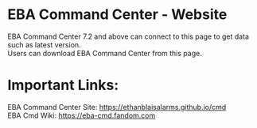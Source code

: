 # EBA Command Center - Website

EBA Command Center 7.2 and above can connect to this page to get data such as latest version.  
Users can download EBA Command Center from this page.  

# Important Links:
EBA Command Center Site: https://ethanblaisalarms.github.io/cmd  
EBA Cmd Wiki: https://eba-cmd.fandom.com

